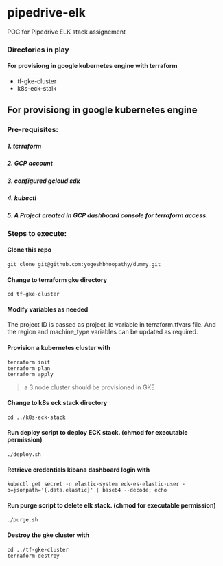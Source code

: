 # pipedrive-elk
POC for Pipedrive ELK stack assignement

### Directories in play
#### For provisiong in google kubernetes engine with terraform
* tf-gke-cluster
* k8s-eck-stalk

## For provisiong in google kubernetes engine

### Pre-requisites:

  ##### 1. terraform
  ##### 2. GCP account
  ##### 3. configured gcloud sdk
  ##### 4. kubectl
  ##### 5. A Project created in GCP dashboard console for terraform access.

### Steps to execute:

#### Clone this repo
```
git clone git@github.com:yogeshbhoopathy/dummy.git
```
#### Change to terraform gke directory
```
cd tf-gke-cluster
```
#### Modify variables as needed
   The project ID is passed as project_id variable in terraform.tfvars file. And the region and machine_type variables can be updated as required.

#### Provision a kubernetes cluster with
```
terraform init
terraform plan
terraform apply
```
> a 3 node cluster should be provisioned in GKE
#### Change to k8s eck stack directory
```
cd ../k8s-eck-stack
```
#### Run deploy script to deploy ECK stack. (chmod for executable permission)
```
./deploy.sh 
```
#### Retrieve credentials kibana dashboard login with 
```
kubectl get secret -n elastic-system eck-es-elastic-user -o=jsonpath='{.data.elastic}' | base64 --decode; echo
```
#### Run purge script to delete elk stack. (chmod for executable permission)
```
./purge.sh
```
#### Destroy the gke cluster with
```
cd ../tf-gke-cluster
terraform destroy
```

